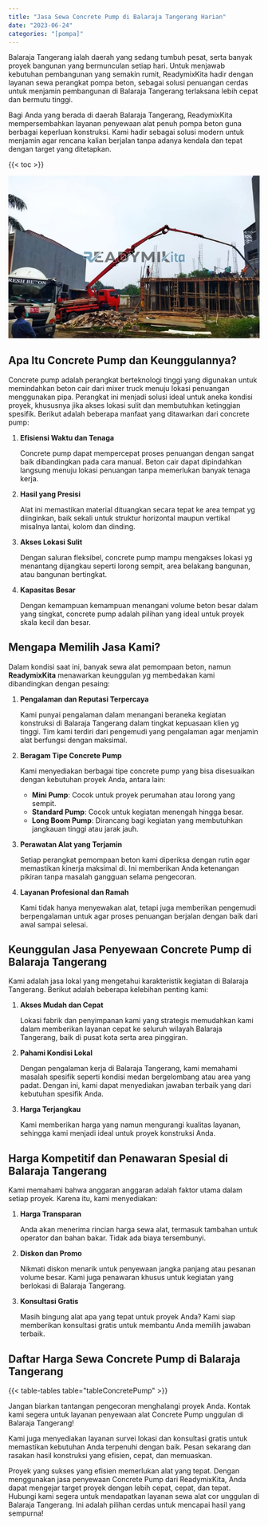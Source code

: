 ```yaml
---
title: "Jasa Sewa Concrete Pump di Balaraja Tangerang Harian"
date: "2023-06-24"
categories: "[pompa]"
---
```


Balaraja Tangerang ialah daerah yang sedang tumbuh pesat, serta banyak proyek bangunan yang bermunculan setiap hari. Untuk menjawab kebutuhan pembangunan yang semakin rumit, ReadymixKita hadir dengan layanan sewa perangkat pompa beton, sebagai solusi penuangan cerdas untuk menjamin pembangunan di Balaraja Tangerang terlaksana lebih cepat dan bermutu tinggi.

Bagi Anda yang berada di daerah Balaraja Tangerang, ReadymixKita mempersembahkan layanan penyewaan alat penuh pompa beton guna berbagai keperluan konstruksi. Kami hadir sebagai solusi modern untuk menjamin agar rencana kalian berjalan tanpa adanya kendala dan tepat dengan target yang ditetapkan.

{{< toc >}}

![Jasa Sewa Concrete Pump di Balaraja Tangerang Harian](/images/pompa/sewa-pompa-16.jpg)

## Apa Itu Concrete Pump dan Keunggulannya?

Concrete pump adalah perangkat berteknologi tinggi yang digunakan untuk memindahkan beton cair dari mixer truck menuju lokasi penuangan menggunakan pipa. Perangkat ini menjadi solusi ideal untuk aneka kondisi proyek, khususnya jika akses lokasi sulit dan membutuhkan ketinggian spesifik. Berikut adalah beberapa manfaat yang ditawarkan dari concrete pump:

1. **Efisiensi Waktu dan Tenaga**

   Concrete pump dapat mempercepat proses penuangan dengan sangat baik dibandingkan pada cara manual. Beton cair dapat dipindahkan langsung menuju lokasi penuangan tanpa memerlukan banyak tenaga kerja.

2. **Hasil yang Presisi**

   Alat ini memastikan material dituangkan secara tepat ke area tempat yg diinginkan, baik sekali untuk struktur horizontal maupun vertikal misalnya lantai, kolom dan dinding.

3. **Akses Lokasi Sulit**

   Dengan saluran fleksibel, concrete pump mampu mengakses lokasi yg menantang dijangkau seperti lorong sempit, area belakang bangunan, atau bangunan bertingkat.

4. **Kapasitas Besar**

   Dengan kemampuan kemampuan menangani volume beton besar dalam yang singkat, concrete pump adalah pilihan yang ideal untuk proyek skala kecil dan besar.

## Mengapa Memilih Jasa Kami?

Dalam kondisi saat ini, banyak sewa alat pemompaan beton, namun **ReadymixKita** menawarkan keunggulan yg membedakan kami dibandingkan dengan pesaing:

1. **Pengalaman dan Reputasi Terpercaya**

   Kami punyai pengalaman dalam menangani beraneka kegiatan konstruksi di Balaraja Tangerang dalam tingkat kepuasaan klien yg tinggi. Tim kami terdiri dari pengemudi yang pengalaman agar menjamin alat berfungsi dengan maksimal.

2. **Beragam Tipe Concrete Pump**

   Kami menyediakan berbagai tipe concrete pump yang bisa disesuaikan dengan kebutuhan proyek Anda, antara lain:
   - **Mini Pump**: Cocok untuk proyek perumahan atau lorong yang sempit.
   - **Standard Pump**: Cocok untuk kegiatan menengah hingga besar.
   - **Long Boom Pump**: Dirancang bagi kegiatan yang membutuhkan jangkauan tinggi atau jarak jauh.

3. **Perawatan Alat yang Terjamin**

   Setiap perangkat pemompaan beton kami diperiksa dengan rutin agar memastikan kinerja maksimal di. Ini memberikan Anda ketenangan pikiran tanpa masalah gangguan selama pengecoran.

4. **Layanan Profesional dan Ramah**

   Kami tidak hanya menyewakan alat, tetapi juga memberikan pengemudi berpengalaman untuk agar proses penuangan berjalan dengan baik dari awal sampai selesai.

## Keunggulan Jasa Penyewaan Concrete Pump di Balaraja Tangerang

Kami adalah jasa lokal yang mengetahui karakteristik kegiatan di Balaraja Tangerang. Berikut adalah beberapa kelebihan penting kami:

1. **Akses Mudah dan Cepat**

   Lokasi fabrik dan penyimpanan kami yang strategis memudahkan kami dalam memberikan layanan cepat ke seluruh wilayah Balaraja Tangerang, baik di pusat kota serta area pinggiran.

2. **Pahami Kondisi Lokal**

   Dengan pengalaman kerja di Balaraja Tangerang, kami memahami masalah spesifik seperti kondisi medan bergelombang atau area yang padat. Dengan ini, kami dapat menyediakan jawaban terbaik yang dari kebutuhan spesifik Anda.

3. **Harga Terjangkau**

   Kami memberikan harga yang namun mengurangi kualitas layanan, sehingga kami menjadi ideal untuk proyek konstruksi Anda.

## Harga Kompetitif dan Penawaran Spesial di Balaraja Tangerang

Kami memahami bahwa anggaran anggaran adalah faktor utama dalam setiap proyek. Karena itu, kami menyediakan:

1. **Harga Transparan**

   Anda akan menerima rincian harga sewa alat, termasuk tambahan untuk operator dan bahan bakar. Tidak ada biaya tersembunyi.

2. **Diskon dan Promo**

   Nikmati diskon menarik untuk penyewaan jangka panjang atau pesanan volume besar. Kami juga penawaran khusus untuk kegiatan yang berlokasi di Balaraja Tangerang.

3. **Konsultasi Gratis**

   Masih bingung alat apa yang tepat untuk proyek Anda? Kami siap memberikan konsultasi gratis untuk membantu Anda memilih jawaban terbaik.

## Daftar Harga Sewa Concrete Pump di Balaraja Tangerang

{{< table-tables table="tableConcretePump" >}}

Jangan biarkan tantangan pengecoran menghalangi proyek Anda. Kontak kami segera untuk layanan penyewaan alat Concrete Pump unggulan di Balaraja Tangerang!

Kami juga menyediakan layanan survei lokasi dan konsultasi gratis untuk memastikan kebutuhan Anda terpenuhi dengan baik. Pesan sekarang dan rasakan hasil konstruksi yang efisien, cepat, dan memuaskan.

Proyek yang sukses yang efisien memerlukan alat yang tepat. Dengan menggunakan jasa penyewaan Concrete Pump dari ReadymixKita, Anda dapat mengejar target proyek dengan lebih cepat, cepat, dan tepat. Hubungi kami segera untuk mendapatkan layanan sewa alat cor unggulan di Balaraja Tangerang. Ini adalah pilihan cerdas untuk mencapai hasil yang sempurna!